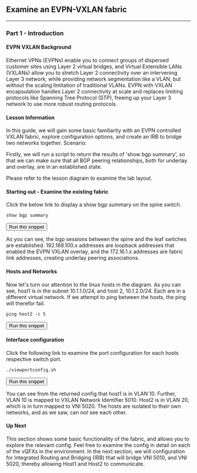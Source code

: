 ## Examine an EVPN-VXLAN fabric

---

### Part 1 - Introduction

#### EVPN VXLAN Background

Ethernet VPNs (EVPNs) enable you to connect groups of dispersed customer sites using Layer 2 virtual bridges, and Virtual Extensible LANs (VXLANs) allow you to stretch Layer 2 connectivity over an intervening Layer 3 network, while providing network segmentation like a VLAN, but without the scaling limitation of traditional VLANs. EVPN with VXLAN encapsulation handles Layer 2 connectivity at scale and replaces limiting protocols like Spanning Tree Protocol (STP), freeing up your Layer 3 network to use more robust routing protocols. 

#### Lesson Information

In this guide, we will gain some basic familiarity with an EVPN controlled VXLAN fabric, explore configuration options, and create an IRB to bridge two networks together.
Scenario:

Firstly, we will run a script to return the results of 'show bgp summary', so that we can make sure that all BGP peering relationships, both for underlay and overlay, are in an established state.

Please refer to the lesson diagram to examine the lab layout.

#### Starting out - Examine the existing fabric

Click the below link to display a show bgp summary on the spine switch. 
```
show bgp summary

```
<button type="button" class="btn btn-primary btn-sm" onclick="runSnippetInTab('spine', this)">Run this snippet</button>



As you can see, the bgp sessions between the spine and the leaf switches are established.  192.168.100.x addresses are loopback addresses that enabled the EVPN VXLAN overlay, and the 172.16.1.x addresses are fabric link addresses, creating underlay peering associations. 

#### Hosts and Networks

Now let's turn our attention to the linux hosts in the diagram.  As you can see, host1 is in the subnet 10.1.1.0/24, and host 2, 10.1.2.0/24.  Each are in a different virtual network.  If we attempt to ping between the hosts, the ping will therefor fail.

```
ping host2 -c 5

```
<button type="button" class="btn btn-primary btn-sm" onclick="runSnippetInTab('host1', this)">Run this snippet</button>

#### Interface configuration

Click the following link to examine the port configuration for each hosts respective switch port.

```
./viewportconfig.sh
```
<button type="button" class="btn btn-primary btn-sm" onclick="runSnippetInTab('linux1', this)">Run this snippet</button>

You can see from the returned config that host1 is in VLAN 10.  Further, VLAN 10 is mapped to VXLAN Network Identifier 5010.  Host2 is in VLAN 20, which is in turn mapped to VNI 5020.   The hosts are isolated to their own networks, and as we saw, can not see each other.


#### Up Next

This section shows some basic functionality of the fabric, and allows you to explore the relevant config.  Feel free to examine the config in detail on each of the vQFXs in the environment.  In the next section, we will configuration for Integrated Routing and Bridging (IRB) that will bridge VNI 5010, and VNI 5020, thereby allowing Host1 and Host2 to communicate.

